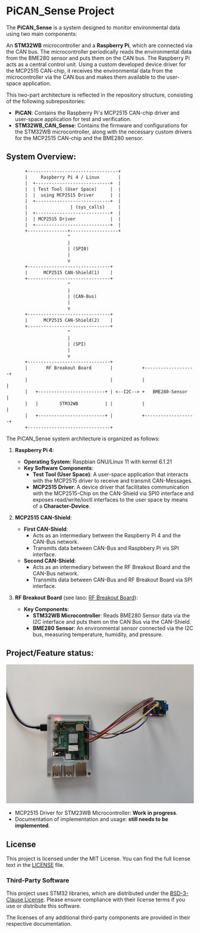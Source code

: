     
# PiCAN_Sense Project

The **PiCAN_Sense** is a system designed to monitor environmental data using two main components:

An **STM32WB** microcontroller and a **Raspberry Pi**, which are connected via the CAN bus. The microcontroller periodically reads the environmental data ​​from the BME280 sensor and puts them on the CAN bus. The Raspberry Pi acts as a central control unit. Using a custom developed device driver for the MCP2515 CAN-chip, it receives the environmental data from the microcontroller via the CAN bus and makes them available to the user-space application.

This two-part architecture is reflected in the repository structure, consisting of the following subrepositories:
 - **PiCAN**: Contains the Raspberry Pi's MCP2515 CAN-chip driver and user-space application for test and verification.
 - **STM32WB_CAN_Sense**: Contains the firmware and configurations for the STM32WB microcontroller, along with the necessary custom drivers for the MCP2515 CAN-chip and the BME280 sensor.

## System Overview:
           +----------------------------------+
           |     Raspberry Pi 4 / Linux       |
           |  +----------------------------+  |
           |  | Test Tool (User Space)     |  |
           |  |  using MCP2515 Driver      |  |
           |  +----------------------------+  |
           |                | (sys_calls)     |
           |  +----------------------------+  |
           |  | MCP2515 Driver             |  |
           |  +----------------------------+  |
           +---------------+------------------+
                           ^
                           |
                           | (SPI0)
                           |
                           v
           +-------------------------------+
           |      MCP2515 CAN-Shield(1)    |
           +-------------------------------+
                           ^
                           |
                           | (CAN-Bus)
                           |
                           v
           +-------------------------------+
           |      MCP2515 CAN-Shield(2)    |
           +-------------------------------+
                           ^
                           |
                           | (SPI)
                           |
                           v
           +-------------------------------+
           |       RF Breakout Board       |           +-------------------+
           |                               |           |                   |
           |   +-------------------------+ | <--I2C--> +   BME280-Sensor   |
           |   |        STM32WB          | |           |                   |	
           |   +-------------------------+ |           +-------------------+
           +-------------------------------+
           

The PiCAN_Sense system architecture is organized as follows:

1. **Raspberry Pi 4**:
    - **Operating System**: Raspbian GNU/Linux 11 with kernel 6.1.21
    - **Key Software Components**:
        - **Test Tool (User Space)**: A user-space application that interacts with the MCP2515 driver to receive and transmit CAN-Messages.
        - **MCP2515 Driver**: A device driver that facilitates communication with the MCP2515-Chip on the CAN-Shield via SPI0 interface and exposes read/write/ioctl interfaces to the user space by means of a **Character-Device**.

2. **MCP2515 CAN-Shield**:
    - **First CAN-Shield**:
        - Acts as an intermediary between the Raspberry Pi 4 and the CAN-Bus network.
        - Transmits data between CAN-Bus and Raspbbery Pi vis SPI interface.
    - **Second CAN-Shield**:
        - Acts as an intermediary between the RF Breakout Board and the CAN-Bus network.
        -  Transmits data between CAN-Bus and RF Breakout Board via SPI interface.

3. **RF Breakout Board** (see laso: [RF Breakout Board](https://github.com/AndreasCnaus/BLE_ESB/tree/main/hardware)):
    - **Key Components**:
        - **STM32WB Microcontroller**: Reads BME280 Sensor data via the I2C interface and puts them on the CAN Bus via the CAN-Shield.
        - **BME280 Sensor**: An environmental sensor connected via the I2C bus, measuring temperature, humidity, and pressure.

## Project/Feature status:

![Test Setup](https://github.com/AndreasCnaus/PiCAN_Sense/blob/main/docs/PiCAN_Sense_test_setup.jpg)

-  MCP2515 Driver for STM23WB Microcontroller: **Work in progress**.
- Documentation of implementation and usage: **still needs to be implemented**.

## License

This project is licensed under the MIT License. You can find the full license text in the [LICENSE](https://github.com/AndreasCnaus/PiCAN_Sense/blob/main/docs/LICENSE) file.

### Third-Party Software

This project uses STM32 libraries, which are distributed under the [BSD-3-Clause License](https://opensource.org/licenses/BSD-3-Clause). Please ensure compliance with their license terms if you use or distribute this software.

The licenses of any additional third-party components are provided in their respective documentation.


